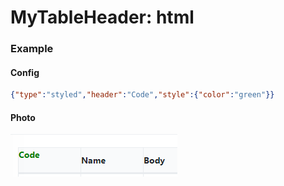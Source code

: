 # MyTableHeader: html

### Example

#### Config

```json
{"type":"styled","header":"Code","style":{"color":"green"}}
```

#### Photo

![](../../.gitbook/assets/image.png)
